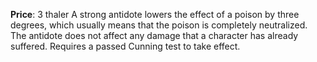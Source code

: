 **Price**: 3 thaler
A strong antidote lowers the effect of a poison by three degrees, which usually means that the poison is completely neutralized. The antidote does not affect any damage that a character has already suffered. Requires a passed Cunning test to take effect.